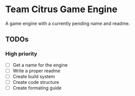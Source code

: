 # Team Citrus Game Engine

A game engine with a currently pending name and readme.

## TODOs

### High priority

- [ ] Get a name for the engine
- [ ] Write a proper readme
- [ ] Create build system
- [ ] Create code structure
- [ ] Create formating guide
